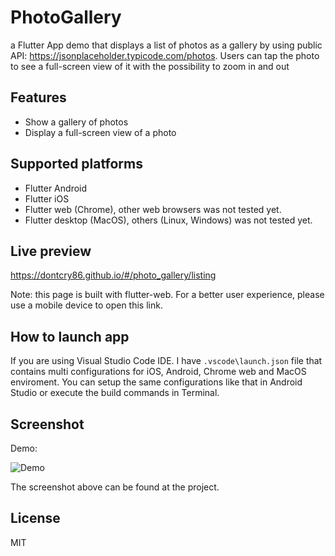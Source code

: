# PhotoGallery

a Flutter App demo that displays a list of photos as a gallery by using public API: https://jsonplaceholder.typicode.com/photos. Users can tap the photo to see a full-screen view of it with the possibility to zoom in and out

## Features

- Show a gallery of photos
- Display a full-screen view of a photo

## Supported platforms

- Flutter Android
- Flutter iOS
- Flutter web (Chrome), other web browsers was not tested yet.
- Flutter desktop (MacOS), others (Linux, Windows) was not tested yet.

## Live preview

https://dontcry86.github.io/#/photo_gallery/listing

Note: this page is built with flutter-web. For a better user experience, please use a mobile device to open this link.

## How to launch app

If you are using Visual Studio Code IDE. I have `.vscode\launch.json` file that contains multi configurations for iOS, Android, Chrome web and MacOS enviroment. You can setup the same configurations like that in Android Studio or execute the build commands in Terminal.

## Screenshot

Demo:

![Demo](screenshot/demo.gif)

The screenshot above can be found at the project.

## License

MIT
